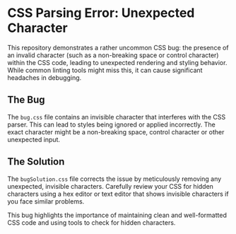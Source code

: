 # CSS Parsing Error: Unexpected Character

This repository demonstrates a rather uncommon CSS bug: the presence of an invalid character (such as a non-breaking space or control character) within the CSS code, leading to unexpected rendering and styling behavior.  While common linting tools might miss this, it can cause significant headaches in debugging.

## The Bug

The `bug.css` file contains an invisible character that interferes with the CSS parser.  This can lead to styles being ignored or applied incorrectly.  The exact character might be a non-breaking space, control character or other unexpected input.

## The Solution

The `bugSolution.css` file corrects the issue by meticulously removing any unexpected, invisible characters.  Carefully review your CSS for hidden characters using a hex editor or text editor that shows invisible characters if you face similar problems.

This bug highlights the importance of maintaining clean and well-formatted CSS code and using tools to check for hidden characters.